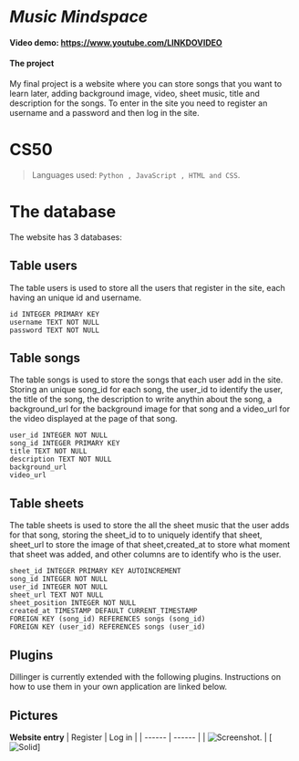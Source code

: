 # _Music Mindspace_
####  Video demo: https://www.youtube.com/LINKDOVIDEO 

####  The project 
My final project is a website where you can store songs that you want to learn later, adding background image, video, sheet music, title and description for the songs. To enter in the site you need to register an username and a password and then log in the site.

# CS50
> Languages used:  `Python , JavaScript , HTML and CSS`.

# The database
The website has 3 databases:

## Table users
The table users is used to store all the users that register in the site, each having an unique id and username.
```
id INTEGER PRIMARY KEY
username TEXT NOT NULL
password TEXT NOT NULL
```

## Table songs
The table songs is used to store the songs that each user add in the site. Storing an unique song_id for each song, the user_id to identify the user, the title of the song, the description to write anythin about the song, a background_url for the background image for that song and a video_url for the video displayed at the page of that song.
```
user_id INTEGER NOT NULL
song_id INTEGER PRIMARY KEY 
title TEXT NOT NULL
description TEXT NOT NULL
background_url
video_url
```

## Table sheets
The table sheets is used to store the all the sheet music that the user adds for that song, storing the sheet_id to to uniquely identify that sheet, sheet_url to store the image of that sheet,created_at to store what moment that sheet was added, and other columns are to identify who is the user. 
```
sheet_id INTEGER PRIMARY KEY AUTOINCREMENT
song_id INTEGER NOT NULL
user_id INTEGER NOT NULL
sheet_url TEXT NOT NULL
sheet_position INTEGER NOT NULL
created_at TIMESTAMP DEFAULT CURRENT_TIMESTAMP
FOREIGN KEY (song_id) REFERENCES songs (song_id)
FOREIGN KEY (user_id) REFERENCES songs (user_id)
```

## Plugins

Dillinger is currently extended with the following plugins.
Instructions on how to use them in your own application are linked below.

## Pictures

**Website entry**
| Register | Log in |
| ------ | ------ |
| ![Screenshot.](https://myoctocat.com/assets/images/base-octocat.svg) | [![Solid](https://cldup.com/dTxpPi9lDf.thumb.png)]
